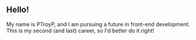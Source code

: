 ## Hello!

My name is PTroyP, and I am pursuing a future in front-end development. This is my second (and last) career, so I'd better do it right!
